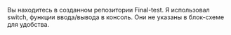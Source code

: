 Вы находитесь в созданном репозитории Final-test. Я использовал switch, функции ввода/вывода в консоль. Они не указаны в блок-схеме для удобства. 
